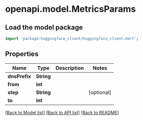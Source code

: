 # openapi.model.MetricsParams

## Load the model package
```dart
import 'package:huggingface_client/huggingface_client.dart';
```

## Properties
Name | Type | Description | Notes
------------ | ------------- | ------------- | -------------
**dnsPrefix** | **String** |  | 
**from** | **int** |  | 
**step** | **String** |  | [optional] 
**to** | **int** |  | 

[[Back to Model list]](../README.md#documentation-for-models) [[Back to API list]](../README.md#documentation-for-api-endpoints) [[Back to README]](../README.md)


